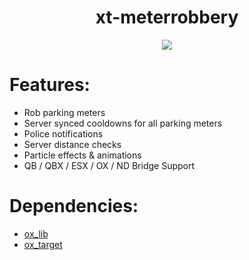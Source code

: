 <div align="center">
  <h1>xt-meterrobbery</h1>
  <a href="https://dsc.gg/xtdev"> <img align="center" src="https://user-images.githubusercontent.com/101474430/233859688-2b3b9ecc-41c8-41a6-b2e3-a9f1aad473ee.gif"/></a><br>
</div>

# Features:
- Rob parking meters
- Server synced cooldowns for all parking meters
- Police notifications
- Server distance checks
- Particle effects & animations
- QB / QBX / ESX / OX / ND Bridge Support

# Dependencies:
- [ox_lib](https://github.com/overextended/ox_lib/releases)
- [ox_target](https://github.com/overextended/ox_target/releases)
